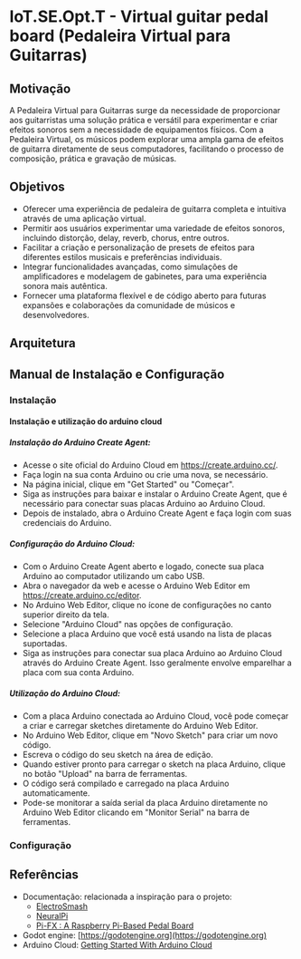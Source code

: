 # IoT.SE.Opt.T - Virtual guitar pedal board (Pedaleira Virtual para Guitarras)

## Motivação

A Pedaleira Virtual para Guitarras surge da necessidade de proporcionar aos guitarristas uma solução prática e versátil para experimentar e criar efeitos sonoros sem a necessidade de equipamentos físicos. Com a Pedaleira Virtual, os músicos podem explorar uma ampla gama de efeitos de guitarra diretamente de seus computadores, facilitando o processo de composição, prática e gravação de músicas.

## Objetivos

- Oferecer uma experiência de pedaleira de guitarra completa e intuitiva através de uma aplicação virtual.
- Permitir aos usuários experimentar uma variedade de efeitos sonoros, incluindo distorção, delay, reverb, chorus, entre outros.
- Facilitar a criação e personalização de presets de efeitos para diferentes estilos musicais e preferências individuais.
- Integrar funcionalidades avançadas, como simulações de amplificadores e modelagem de gabinetes, para uma experiência sonora mais autêntica.
- Fornecer uma plataforma flexível e de código aberto para futuras expansões e colaborações da comunidade de músicos e desenvolvedores.

## Arquitetura


## Manual de Instalação e Configuração


### Instalação

#### Instalação e utilização do arduino cloud

##### Instalação do Arduino Create Agent:

- Acesse o site oficial do Arduino Cloud em https://create.arduino.cc/.
- Faça login na sua conta Arduino ou crie uma nova, se necessário.
- Na página inicial, clique em "Get Started" ou "Começar".
- Siga as instruções para baixar e instalar o Arduino Create Agent, que é necessário para conectar suas placas Arduino ao Arduino Cloud.
- Depois de instalado, abra o Arduino Create Agent e faça login com suas credenciais do Arduino.

##### Configuração do Arduino Cloud:

- Com o Arduino Create Agent aberto e logado, conecte sua placa Arduino ao computador utilizando um cabo USB.
- Abra o navegador da web e acesse o Arduino Web Editor em https://create.arduino.cc/editor.
- No Arduino Web Editor, clique no ícone de configurações no canto superior direito da tela.
- Selecione "Arduino Cloud" nas opções de configuração.
- Selecione a placa Arduino que você está usando na lista de placas suportadas.
- Siga as instruções para conectar sua placa Arduino ao Arduino Cloud através do Arduino Create Agent. Isso geralmente envolve emparelhar a placa com sua conta Arduino.

##### Utilização do Arduino Cloud:
- Com a placa Arduino conectada ao Arduino Cloud, você pode começar a criar e carregar sketches diretamente do Arduino Web Editor.
- No Arduino Web Editor, clique em "Novo Sketch" para criar um novo código.
- Escreva o código do seu sketch na área de edição.
- Quando estiver pronto para carregar o sketch na placa Arduino, clique no botão "Upload" na barra de ferramentas.
- O código será compilado e carregado na placa Arduino automaticamente.
- Pode-se monitorar a saída serial da placa Arduino diretamente no Arduino Web Editor clicando em "Monitor Serial" na barra de ferramentas.

### Configuração


## Referências

- Documentação: relacionada a inspiração para o projeto:
  - [ElectroSmash](https://www.electrosmash.com/pedal-pi)
  - [NeuralPi](https://github.com/GuitarML/NeuralPi)
  - [Pi-FX : A Raspberry Pi-Based Pedal Board](https://tibbbz.medium.com/guitarix-the-pi-dle-board-8d6298ca8e42)
- Godot engine: [https://godotengine.org](https://godotengine.org)
- Arduino Cloud: [Getting Started With Arduino Cloud](https://docs.arduino.cc/arduino-cloud/guides/overview/)
